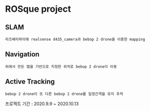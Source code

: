 ROSque project
==============

## SLAM
    라즈베리파이에 realsense d435_camera과 bebop 2 drone을 이용한 mapping
## Navigation
    위에서 만든 맵을 기반으로 지정한 위치로 bebop 2 drone이 이동
## Active Tracking
    bebop 2 drone이 또 다른 bebop 2 drone를 일정간격을 유지 추적
    
    
프로젝트 기간 : 2020.9.9 ~ 2020.10.13
  

